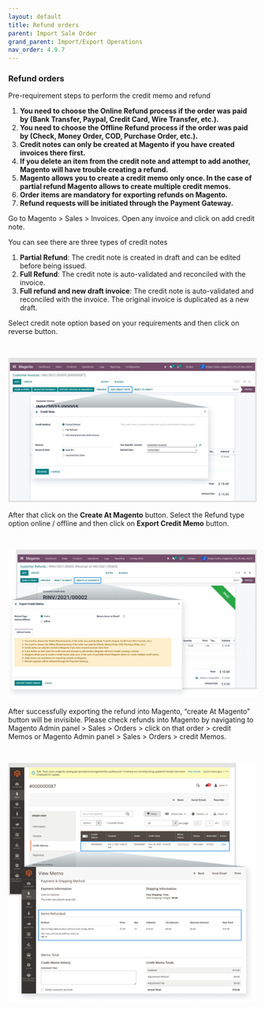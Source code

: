 ```yaml
---
layout: default
title: Refund orders
parent: Import Sale Order
grand_parent: Import/Export Operations
nav_order: 4.9.7
---
```


### Refund orders



Pre-requirement steps to perform the credit memo and refund


1. **You need to choose the Online Refund process if the order was paid by (Bank Transfer, Paypal, Credit Card, Wire Transfer, etc.).**
2. **You need to choose the Offline Refund process if the order was paid by (Check, Money Order, COD, Purchase Order, etc.).**
3. **Credit notes can only be created at Magento if you have created invoices there first.**
4. **If you delete an item from the credit note and attempt to add another, Magento will have trouble creating a refund.**
5. **Magento allows you to create a credit memo only once. In the case of partial refund Magento allows to create multiple credit memos.**
6. **Order items are mandatory for exporting refunds on Magento.**
7. **Refund requests will be initiated through the Payment Gateway.**


Go to Magento > Sales > Invoices. Open any invoice and click on add credit note.


You can see there are three types of credit notes


1. **Partial Refund**: The credit note is created in draft and can be edited before being issued.
2. **Full Refund**: The credit note is auto-validated and reconciled with the invoice.
3. **Full refund and new draft invoice**: The credit note is auto-validated and reconciled with the invoice. The original invoice is duplicated as a new draft.


Select credit note option based on your requirements and then click on reverse button.


 


![](./images/4-9-7-1.png)


After that click on the **Create At Magento** button. Select the Refund type option online / offline and then click on **Export Credit Memo** button.


 


![](./images/4-9-7-2.png)


After successfully exporting the refund into Magento, “create At Magento” button will be invisible. Please check refunds into Magento by navigating to Magento Admin panel > Sales > Orders > click on that order > credit Memos or Magento Admin panel > Sales > Orders > credit Memos.


 


![](./images/4-9-7-3.png)



